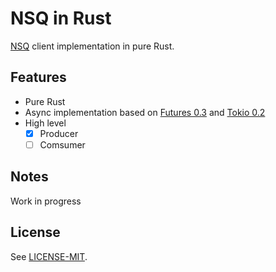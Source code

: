 NSQ in Rust
===========

[NSQ](https://nsq.io/) client implementation in pure Rust.

## Features

* Pure Rust
* Async implementation based on [Futures 0.3](https://docs.rs/futures/0.3) and [Tokio 0.2](https://docs.rs/tokio/0.2)
* High level
    * [x] Producer
    * [ ] Comsumer

## Notes

Work in progress

## License

See [LICENSE-MIT](LICENSE-MIT).
